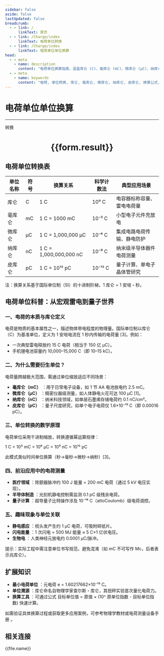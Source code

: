 ```yaml
---
sidebar: false
aside: false
lastUpdated: false
breadcrumb:
  - - link: /
      linkText: 首页
  - - link: /Charge/index
      linkText: 电荷单位转换
  - - link: /Charge/index
      linkText: 电荷单位单位换算
head:
  - - meta
    - name: description
      content: "电荷单位换算指南，涵盖库仑 (C)、毫库仑 (mC)、微库仑 (μC)、纳库仑 (nC)、皮库仑 (pC) 的详细换算公式与说明。"
  - - meta
    - name: keywords
      content: "电荷, 单位转换, 库仑, 毫库仑, 微库仑, 纳库仑, 皮库仑, 换算公式, 单位换算指南"  
---
```

# 电荷单位单位换算
---
<script setup>
import { onMounted, reactive, inject ,ref  } from 'vue'
import { NButton,NForm ,NFormItem,NInput,NInputNumber,NSelect,NCard,useMessage ,NGrid ,NGi } from 'naive-ui'
import { defineClientComponent } from 'vitepress'
import { Charge } from '../../files';
const convert = inject('convert')
const options =  [
  { "label": "库仑 (C)", "value": "c" },
  { "label": "毫库仑 (mC)", "value": "mC" },
  { "label": "微库仑 (μC)", "value": "μC" },
  { "label": "纳库仑 (nC)", "value": "nC" },
  { "label": "皮库仑 (pC)", "value": "pC" }
];
const formRef = ref(null);
const rules = {
  number:{
    required: true,
    type: 'number',
    trigger: "blur"
  },
  to:{
    required: true,
    trigger: "select"
  },
  from:{
    required: true,
    trigger: "select"
  }
}
const form = reactive({
  number:null,
  to:'',
  from:'',
  result:'',
  title:'面积单位换算',
})
const convertHandler = (e) => {
   e.preventDefault();
  formRef.value?.validate((errors)=>{
    if (!errors) {
      form.result = `${form.number}${form.from} = ${convert(form.number).from(form.from).to(form.to)}${form.to}`
    }
  })
}
</script>

<n-form size="large" :model="form" ref='formRef' :rules="rules">
  <n-form-item label="数值"  path="number">
    <n-input-number size="large" style="width:100%" :min="0" v-model:value="form.number"   placeholder="请输入要转换的数值" />
  </n-form-item>
  <n-form-item label="从" path="from">
    <n-select  size="large" :options="options" v-model:value="form.from" placeholder="请选择原始单位" />
  </n-form-item>
  <n-form-item label="到" path="to">
    <n-select  size="large" :options="options" v-model:value="form.to" placeholder="请选择转换单位" />
  </n-form-item>
  <n-form-item>
    <n-button type="primary" style="width:100%" @click="convertHandler">转换</n-button>
  </n-form-item>
</n-form>
<n-card  embedded :bordered="false" hoverable>
  <div  style="text-align:center">
    <h1>{{form.result}}</h1>
  </div>
</n-card>


## 电荷单位转换表

| 单位名称   | 符号 | 换算关系                             | 科学计数法  | 典型应用场景                     |
|------------|------|--------------------------------------|-------------|----------------------------------|
| 库仑       | C    | 1 C                                  | 10⁰ C       | 电容器标称容量、雷电电荷量       |
| 毫库仑     | mC   | 1 C = 1000 mC                        | 10⁻³ C      | 小型电子元件充放电               |
| 微库仑     | μC   | 1 C = 1,000,000 μC                   | 10⁻⁶ C      | 集成电路电荷传输、静电防护       |
| 纳库仑     | nC   | 1 C = 1,000,000,000 nC               | 10⁻⁹ C      | 纳米级半导体器件电荷测量         |
| 皮库仑     | pC   | 1 C = 10¹² pC                        | 10⁻¹² C     | 量子计算、单电子晶体管研究       |

注：换算关系基于国际单位制（SI）的十进制阶梯，1 库仑 = 1 安培・秒。

## 电荷单位科普：从宏观雷电到量子世界

### 一、电荷的本质与库仑定义

电荷是物质的基本属性之一，描述物体带电程度的物理量。国际单位制以库仑（C）为基准单位，定义为 1 安培电流在 1 秒内传输的电荷量 [3]。例如：

  * 一次典型雷电释放约 15 C 电荷（相当于 150 亿 μC）。
  * 手机锂电池容量约 10,000–15,000 C（即 10–15 kC）。

### 二、为什么需要衍生单位？

电荷量跨越极大范围，需通过单位缩放适应不同场景：

  * **毫库仑（mC）** ：用于日常电子设备，如 1 节 AA 电池放电约 2.5 mC。
  * **微库仑（μC）** ：精密仪器级测量，如人体静电火花可达 100 μC [1]。
  * **纳库仑（nC）** ：纳米科技领域，如单层石墨烯存储电荷约 0.1 nC/cm²。
  * **皮库仑（pC）** ：量子尺度研究，如单个电子电荷仅 1.6×10⁻¹⁹ C（即 0.00016 pC）。

### 三、单位转换的数学原理

电荷单位采用千进制缩放，转换遵循幂运算规律：

1 C = 10³ mC = 10⁶ μC = 10⁹ nC = 10¹² pC

此模式类似时间单位换算（秒→毫秒→微秒→纳秒）[3]。

### 四、前沿应用中的电荷测量

  * **医疗领域** ：除颤器脉冲约 100 J 能量 = 200 mC 电荷（通过 5 kV 电压实现）。
  * **半导体制造** ：光刻机静电控制需监测 0.1 pC 级残余电荷。
  * **量子计算** ：超导量子比特操作涉及 10⁻¹⁸ C（attoCoulomb）级电荷调控。

### 五、趣味现象与单位关联

  * **静电感应** ：梳头发产生约 1 μC 电荷，可吸附碎纸片。
  * **闪电能量** ：1 次闪电 = 500 MJ 能量 ≈ 5 C×1 亿伏电压。
  * **生物电** ：人类神经元放电约 0.0001 μC/脉冲。

提示：实际工程中需注意单位书写规范，避免混淆（如 mC 不可写作 Mc，后者表示兆库仑）。

## 扩展知识

  * **最小电荷单位** ：元电荷 e = 1.60217662×10⁻¹⁹ C。
  * **单位溯源** ：库仑命名自物理学家查尔斯・库仑，其扭秤实验首次量化电荷力。
  * **换算工具** ：可通过公式 目标单位值 = 原值 × (10^ 原单位指数 - 目标单位指数) 快速计算。

如需验证具体换算过程或获取更多应用案例，可参考物理学教材或电荷测量设备手册 。



## 相关连接
<n-grid x-gap="12" :cols="3">
  <n-gi v-for="(file, index) in Charge" :key="index">
    <n-button
      text
      tag="a"
      :href="file.path"
      type="primary"
    >
      {{file.name}}
    </n-button>
  </n-gi>
</n-grid>